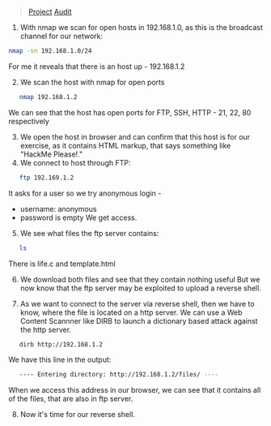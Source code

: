 > [Project](https://github.com/01-edu/public/tree/master/subjects/cybersecurity/local)
> [Audit](https://github.com/01-edu/public/tree/master/subjects/cybersecurity/local/audit)


1. With nmap we scan for open hosts in 192.168.1.0, as this is the broadcast channel for our network:
```bash
nmap -sn 192.168.1.0/24
```
For me it reveals that there is an host up - 192.168.1.2

2. We scan the host with nmap for open ports
```bash
   nmap 192.168.1.2
```
We can see that the host has open ports for FTP, SSH, HTTP - 21, 22, 80 respectively

3. We open the host in browser and can confirm that this host is for our exercise, as it contains HTML markup, that says something like "HackMe Please!."
4. We connect to host through FTP:
```bash
   ftp 192.169.1.2
```
It asks for a user so we try anonymous login - 
- username: anonymous
- password is empty 
We get access.

5. We see what files the ftp server contains:
```bash
   ls
```
There  is life.c and template.html

6. We download both files and see that they contain nothing useful
   But we now know that the ftp server may be exploited to upload a reverse shell.

7. As we want to connect to the server via reverse shell, then we have to know, where the file is located on a http server.
We can use a Web Content Scannner like DIRB to launch a dictionary based attack against the http server.
```bash
   dirb http://192.168.1.2
```
We have this line in the output:
```bash
   ---- Entering directory: http://192.168.1.2/files/ ----
```
When we access this address in our browser, we can see that it contains all of the files, that are also in ftp server.

8. Now it's time for our reverse shell.

